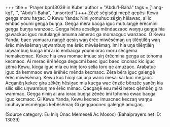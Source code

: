 +++
title = 'Prayer bpn13039 in Kube'
author = "Abdu'l-Bahá"
tags = ['lang-kgf', '', "Abdu'l-Bahá", "unsorted"]
+++
Zêzê sêgisêgi mepê qepêsi Kewu geŋga moru haʒac.  O Kewu Yanda:  Nini yomuhuc zêʒiŋ hêlawac, ai ic embac youmi geŋga buŋŋa.  Geŋga mêra bacga iguc mutulaŋgê êrêcmini geŋga buŋŋa wanzoac.  Geŋga hêna acseliga mêndaczaoc waŋŋu geŋga hia gawackuc iguc mutulaŋgê amuma aimerac ga momacguc wanzaoc.  O Kewu Yanda, baec yomuaru naŋgê qesiŋ waŋ êrêc miwêsêmaŋ uŋ tilêŋtilêŋ waŋ êrêc miwêsêmaŋ uŋwambuŋ me êrêc miwêsêmaŋ.  Imi hia uŋa tilêŋtilêŋ uŋwambuŋ kucga imi ai ic embacga youmi orac moru sêcgema hemakecmac.  Kekec hia ewa momac imuac siŋ êrêcmina geŋga ac tohoma kecmaoc.  Ai merac êrêhêcga degucmi baec iguc baec icnonac kic iguc zêma Kewu, kicga iguc mia eu iniŋ toro selia toro qe amuzaoc. Arabatuc iguc da kemmaoc ewa êrêhêc mênda kecmaoc.  Zêra bêra iguc galeŋgê êrêc miwêsêmaŋ.  Kewu kuc hicŋi sai uŋa waric mesai sai kuc meʒaoc.  Acganêŋ kekec gira zêkêŋ hêsiʒac mia kucga wac ênzêc bênzêc yanêŋ kia silic silic uŋwambuŋ me êrêc mimac.  Qacgaŋê esu mêki hetec qêmbêŋ gira wammac.  Geŋga niniŋ ai ara iorac buŋŋa zênêc imi tohoma ewac bacga iguc kecmaoc.  Gi Kewu Yanda, Kewu kecnec imuacnec keczaŋ waŋŋu imuhuyanecmêŋguc kebêsêmaŋ Gi geŋgaocnec galeŋgê amuʒaŋ.

(Source category: Eu Iniŋ Onac Memeseli Ac Mosoc)
(Bahaiprayers.net ID: 13039)
